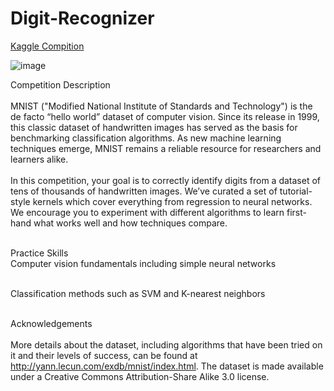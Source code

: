 # Digit-Recognizer
[Kaggle Compition](https://www.kaggle.com/competitions/digit-recognizer/overview)


![image](https://user-images.githubusercontent.com/93101704/199147270-6842312c-80d8-4ead-99fa-275940f0cad4.png)

Competition Description <br><br>
    MNIST ("Modified National Institute of Standards and Technology") is the de facto “hello world” dataset of computer vision. Since its release in 1999, this classic dataset of handwritten images has served as the basis for benchmarking classification algorithms. As new machine learning techniques emerge, MNIST remains a reliable resource for researchers and learners alike.<br><br>
    In this competition, your goal is to correctly identify digits from a dataset of tens of thousands of handwritten images. We’ve curated a set of tutorial-style kernels which cover everything from regression to neural networks. We encourage you to experiment with different algorithms to learn first-hand what works well and how techniques compare.<br><br>


Practice Skills<br>
Computer vision fundamentals including simple neural networks<br><br>

Classification methods such as SVM and K-nearest neighbors<br><br>

Acknowledgements <br><br>
More details about the dataset, including algorithms that have been tried on it and their levels of success, can be found at http://yann.lecun.com/exdb/mnist/index.html. The dataset is made available under a Creative Commons Attribution-Share Alike 3.0 license.

